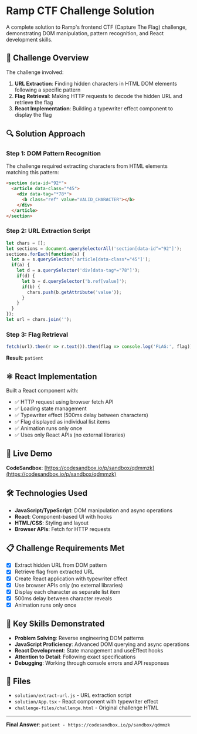 # Ramp CTF Challenge Solution

A complete solution to Ramp's frontend CTF (Capture The Flag) challenge, demonstrating DOM manipulation, pattern recognition, and React development skills.

## 🎯 Challenge Overview

The challenge involved:
1. **URL Extraction**: Finding hidden characters in HTML DOM elements following a specific pattern
2. **Flag Retrieval**: Making HTTP requests to decode the hidden URL and retrieve the flag
3. **React Implementation**: Building a typewriter effect component to display the flag

## 🔍 Solution Approach

### Step 1: DOM Pattern Recognition
The challenge required extracting characters from HTML elements matching this pattern:
```html
<section data-id="92*">
  <article data-class="*45">
    <div data-tag="*78*">
      <b class="ref" value="VALID_CHARACTER"></b>
    </div>
  </article>
</section>
```

### Step 2: URL Extraction Script
```javascript
let chars = [];
let sections = document.querySelectorAll('section[data-id^="92"]');
sections.forEach(function(s) {
  let a = s.querySelector('article[data-class*="45"]');
  if(a) {
    let d = a.querySelector('div[data-tag*="78"]');
    if(d) {
      let b = d.querySelector('b.ref[value]');
      if(b) {
        chars.push(b.getAttribute('value'));
      }
    }
  }
});
let url = chars.join('');
```

### Step 3: Flag Retrieval
```javascript
fetch(url).then(r => r.text()).then(flag => console.log('FLAG:', flag));
```

**Result**: `patient`

## ⚛️ React Implementation

Built a React component with:
- ✅ HTTP request using browser fetch API
- ✅ Loading state management
- ✅ Typewriter effect (500ms delay between characters)
- ✅ Flag displayed as individual list items
- ✅ Animation runs only once
- ✅ Uses only React APIs (no external libraries)

## 🚀 Live Demo

**CodeSandbox**: [https://codesandbox.io/p/sandbox/qdmmzk](https://codesandbox.io/p/sandbox/qdmmzk)

## 🛠️ Technologies Used

- **JavaScript/TypeScript**: DOM manipulation and async operations
- **React**: Component-based UI with hooks
- **HTML/CSS**: Styling and layout
- **Browser APIs**: Fetch for HTTP requests

## 📋 Challenge Requirements Met

- [x] Extract hidden URL from DOM pattern
- [x] Retrieve flag from extracted URL
- [x] Create React application with typewriter effect
- [x] Use browser APIs only (no external libraries)
- [x] Display each character as separate list item
- [x] 500ms delay between character reveals
- [x] Animation runs only once

## 🎯 Key Skills Demonstrated

- **Problem Solving**: Reverse engineering DOM patterns
- **JavaScript Proficiency**: Advanced DOM querying and async operations
- **React Development**: State management and useEffect hooks
- **Attention to Detail**: Following exact specifications
- **Debugging**: Working through console errors and API responses

## 📁 Files

- `solution/extract-url.js` - URL extraction script
- `solution/App.tsx` - React component with typewriter effect
- `challenge-files/challenge.html` - Original challenge HTML

---

**Final Answer**: `patient - https://codesandbox.io/p/sandbox/qdmmzk`
